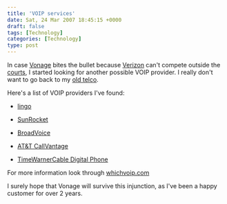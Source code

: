 ```yaml
---
title: 'VOIP services'
date: Sat, 24 Mar 2007 18:45:15 +0000
draft: false
tags: [Technology]
categories: [Technology]
type: post
---
```


In case [Vonage](http://www.vonage.com) bites the bullet because [Verizon](http://www.verizon.com) can't compete outside the [courts](http://www.infoworld.com/article/07/03/23/HNvonageinjunction_1.html?source=rss&url=www.infoworld.com/article/07/03/23/HNvonageinjunction_1.html), I started looking for another possible VOIP provider. I really don't want to go back to my [old telco](http://www.embarq.com).

Here's a list of VOIP providers I've found:

*   [lingo](http://www.lingo.com/voip/residential/home_plans.jsp)

*   [SunRocket](https://www.sunrocket.com/)

*   [BroadVoice](http://www.broadvoice.com/)

*   [AT&T CallVantage](http://www.usa.att.com/callvantage/index.jsp?soac=76993)

*   [TimeWarnerCable Digital Phone](http://www.timewarnercable.com/nc/products/digitalphone/default.html)

For more information look through [whichvoip.com](http://www.whichvoip.com/)

I surely hope that Vonage will survive this injunction, as I've been a happy customer for over 2 years.
